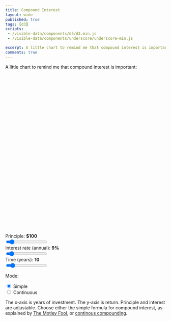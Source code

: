 ```yaml
---
title: Compound Interest
layout: wide
published: true
tags: [d3]
scripts:
 - /visible-data/components/d3/d3.min.js
 - /visible-data/components/underscore/underscore-min.js

excerpt: A little chart to remind me that compound interest is important.
comments: true
---
```

<style type="text/css">
html,
body {
    position: relative;
}

label { display: block; }

#chart {
    width: 100%;
    height: 500px;
}

#money {
    stroke: Steelblue;
    stroke-width: 1;
    fill: none;
}

.point {
    stroke: Steelblue;
    stroke-width: .75;
    fill: #fff;
}

.axis .tick {
    stroke: #444;
    stroke-width: .5;
}

.background {
    fill: #fff;
}

.caption {
    background-color: white;
    border: 1px solid #555;
    border-radius: 3px;
    display: none;
    max-width: 150px;
    padding: .5em;
    position: absolute;
}

.verticle {
    fill: none;
    stroke: #444;
    stroke-width: 0;
}
</style>

A little chart to remind me that compound interest is important:

<div id="chart"> </div>

<form class="adjustments clearfix" role="form">
    <div class="form-group col-md-3" id="principle">
        <label for="principle">Principle: <strong>$100</strong></label>
        <input type="range" name="principle" min="0" max="1000" value="100" class="form-control">
    </div>
    <div class="form-group col-md-3" id="interest">
        <label for="interest">Interest rate (annual): <strong>9%</strong></label>
        <input type="range" name="interest" min="0" max="1" step="0.01" value="0.09" class="form-control">
    </div>
    <div class="form-group col-md-3" id="years">
        <label for="years">Time (years): <strong>10</strong></label>
        <input type="range" name="years" min="5" max="50" value="10" class="form-control">
    </div>
    <div class="form-group col-md-3" id="mode">
        <p>Mode:</p>
        <label for="mode" class="radio-inline">
            <input type="radio" name="mode" value="simple" checked> Simple
        </label>
        <label for="mode" class="radio-inline">
            <input type="radio" name="mode" value="continuous"> Continuous
        </label>
    </div>
</form>

The x-axis is years of investment. The y-axis is return. Principle and interest are adjustable. Choose either the simple formula for compound interest, as explained by [The Motley Fool](http://www.fool.com/how-to-invest/thirteen-steps/step-1-change-your-life-with-one-calculation.aspx?source=ii1sitlnk0000001), or [continous compounding](http://en.wikipedia.org/wiki/Compound_interest#Continuous_compounding).

<script type="x-jst" id="caption-template">
<h4><%= value %></h4>
<p><%= principle %> initial investment compounded over <%= year %> years at <%= interest %> interest.</p>
</script>

<script type="text/javascript">
var margin = {top: 10, right: 30, bottom: 30, left: 90}
  , width = parseInt(d3.select('#chart').style('width'))
  , width = width - margin.left - margin.right
  , height = parseInt(d3.select('#chart').style('height'))
  , height = height - margin.top - margin.bottom;

var chart = d3.select('#chart').append('svg')
    .style('width', (width + margin.left + margin.right) + 'px')
    .style('height', (height + margin.top + margin.bottom) + 'px')
  .append('g')
    .attr('transform', translate(margin.left, margin.top));

var intcomma = d3.format(",.0f");

var formats = {
    principle: function(d) { return '$' + intcomma(d); },
    interest: d3.format('%'),
    years: String,
    mode: String
};

var x = d3.scale.linear()
    .domain([0, 20])
    .range([0, width]);

var y = d3.scale.linear()
    .domain([0, 100000])
    .range([height, 0]);

var xAxis = d3.svg.axis()
    .scale(x)
    .orient('bottom')
    .tickFormat(String);

var yAxis = d3.svg.axis()
    .scale(y)
    .orient('left')
    .tickFormat(function(d) { return '$' + intcomma(d); });

// caption
var caption = d3.select('body').append('div')
    .attr('class', 'caption');

var template = _.template(d3.select('#caption-template').html());

// mouseover (using a background rect)
var background = chart.append('rect')
    .attr('class', 'background')
    .attr('x', 0)
    .attr('y', 0)
    .attr('width', width)
    .attr('height', height);

var verticle = chart.append('line')
    .attr('class', 'verticle')
    .attr('y1', 0)
    .attr('y2', height);

verticle
    .on('mouseover', showCaption)
    .on('mouseout', hideCaption);

background
    .on('mouseover', showCaption)
    .on('mousemove', showCaption)
    .on('mouseout', hideCaption);

function hideCaption() {
    caption.style('display', 'none');
    verticle.style('stroke-width', 0);
}

function showCaption() {
    var position = d3.mouse(document.body)
      , year = x.invert(d3.mouse(this)[0])
      , value = compound(year);

    caption
        .style('display', 'block')
        .style('left', (position[0] + 10) + 'px')
        .style('top', (position[1] + 10) + 'px')
        .html(template({ 
            value: formats.principle(value),
            year: Math.round(year),
            interest: formats.interest(compound.interest()),
            principle: formats.principle(compound.principle())
        }));

    verticle
        .attr('x1', x(year))
        .attr('x2', x(year))
        .attr('y1', y(value))
        .style('stroke-width', 1);
}

chart.append('g')
    .attr('class', 'x axis')
    .attr('transform', translate(0, height))
    .call(xAxis);

chart.append('g')
    .attr('class', 'y axis')
    .attr('transform', translate(0,0))
    .call(yAxis);

var line = d3.svg.line()
    .x(x)
    .y(function(d) { return y(compound(d)); });

// generate a compounding function
var compound = compounder(100, .1);

// the important line
var money = chart.append('path')
    .attr('id', 'money');

// form events
d3.selectAll('input[type=range],input[type=radio]').on('change', function() {
    // redraw charge on form change
    update();

    // update displayed numbers
    var parent = this.parentNode
      , value = this.value
      , display = d3.select(parent).select('strong')
      , format = formats[this.name];

    display.text(format(value));
});

// initial update
update();

// core functions
function compounder(principle, interest) {

    principle = principle || 0;
    interest = interest || 0;
    continuous = false;

    // get the total return after a given year
    function compound(year) {
        return continuous ?
            principle * Math.pow(Math.E, interest * year) :
            principle * Math.pow((1 + interest), year);
    }

    compound.principle = function(i) {
        if (arguments.length < 1) return principle;
        principle = i;
        return compound;
    }

    compound.interest = function(i) {
        if (arguments.length < 1) return interest;
        interest = i;
        return compound;
    }

    compound.continuous = function(i) {
        if (arguments.length < 1) return continuous;
        continuous = Boolean(i);
        return compound;
    }

    return compound;
}

// render our chart
function update() {
    // get form values: principle, interest, years
    var principle = +d3.select('[name=principle]').property('value')
      , interest = +d3.select('[name=interest]').property('value')
      , years = +d3.select('[name=years]').property('value')
      , continuous = d3.select('[name=mode]:checked').property('value') === "continuous";

    // first, update scales
    compound
        .principle(principle)
        .interest(interest)
        .continuous(continuous);

    x.domain([0, years]);
    y.domain([0, compound(years)]);

    // update axes
    d3.select('.x.axis').call(xAxis);
    d3.select('.y.axis').call(yAxis);

    // add a year to get the full range
    years = d3.range(years + 1);

    money.datum(years)
        .attr('d', line);

    // put some dots on it
    var circles = chart.selectAll('circle.point')
        .data(years);
    
    circles.enter().append('circle')
        .attr('class', 'point')
        .attr('r', 3);
    
    circles
        .attr('cx', x)
        .attr('cy', function(d) { return y(compound(d)); });

    circles.exit().remove();
}

function translate(x, y) {
    return "translate("+x+","+y+")"; 
}

</script>